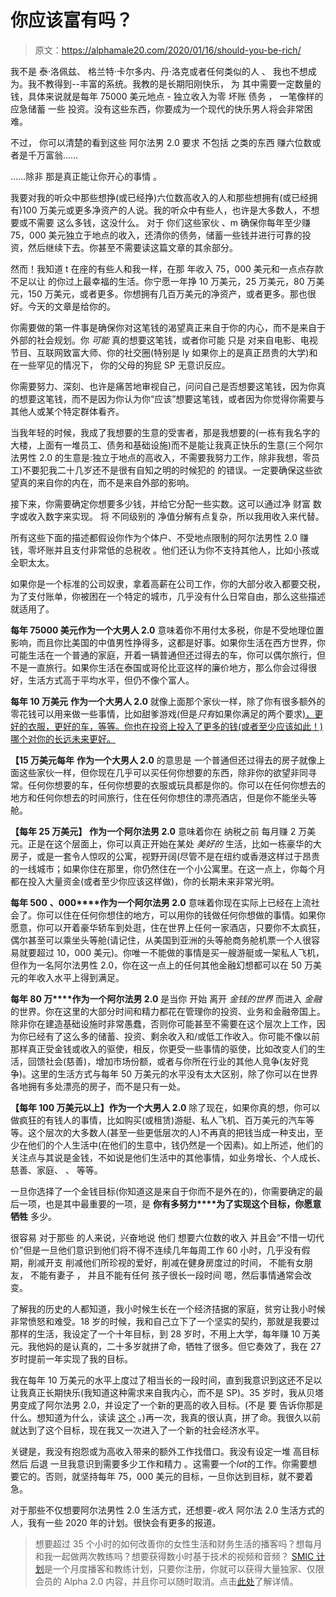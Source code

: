 # 你应该富有吗？

> 原文：<https://alphamale20.com/2020/01/16/should-you-be-rich/>

我不是 泰·洛佩兹、 格兰特·卡尔多内、丹·洛克或者任何类似的人 、 我也不想成为。我不教得到--丰富的系统。我教的是长期阳刚快乐， 为 其中需要一定数量的钱，具体来说就是每年 75000 美元地点 - 独立收入为零 坏账 债务 ， 一笔像样的应急储蓄 一些 投资。没有这些东西，你要成为一个现代的快乐男人将会非常困难。

不过， 你可以清楚的看到这些 阿尔法男 2.0 要求 不包括 之类的东西 赚六位数或者是千万富翁……

……除非 那是真正能让你开心的事情 。

我要对我的听众中那些想挣(或已经挣)六位数高收入的人和那些想拥有(或已经拥有)100 万美元或更多净资产的人说。我的听众中有些人，也许是大多数人，不想要或不需要 这么多钱，这没什么。 对于 你们这些家伙 、m 确保你每年至少赚 75，000 美元独立于地点的收入，还清你的债务，储蓄一些钱并进行可靠的投资，然后继续下去。你甚至不需要读这篇文章的其余部分。

然而！我知道 t 在座的有些人和我一样，在那 年收入 75，000 美元和一点点存款不足以让 的你过上最幸福的生活。你宁愿一年挣 10 万美元，25 万美元，80 万美元，150 万美元，或者更多。你想拥有几百万美元的净资产，或者更多。那也很好。今天的文章是给你的。

你需要做的第一件事是确保你对这笔钱的渴望真正来自于你的内心，而不是来自于外部的社会规划。你 *可能* 真的想要这笔钱，或者你可能 只是 对来自电影、电视节目、互联网致富大师、你的社交圈(特别是 ly 如果你上的是真正昂贵的大学)和 在一些罕见的情况下， 你的父母的狗屁 SP 无意识反应。

你需要努力、深刻、也许是痛苦地审视自己，问问自己是否想要这笔钱，因为你真的想要这笔钱，而不是因为你认为你“应该”想要这笔钱，或者因为你觉得你需要与其他人或某个特定群体看齐。

当我年轻的时候，我成了我想要的生意的受害者，那是我想要的(一栋有我名字的大楼，上面有一堆员工、债务和基础设施)而不是能让我真正快乐的生意(三个阿尔法男性 2.0 的生意是:独立于地点的高收入，不需要我努力工作，除非我想，零员工)不要犯我二十几岁还不是很有自知之明的时候犯的 的错误。一定要确保这些欲望真的来自你的内在，而不是来自外部的影响。

接下来，你需要确定你想要多少钱，并给它分配一些实数。这可以通过净 财富 数字或收入数字来实现。 将 不同级别的 净值分解有点复杂，所以我用收入来代替。

所有这些下面的描述都假设你作为个体户、不受地点限制的阿尔法男性 2.0 赚钱，零坏账并且支付非常低的总税收 。他们还认为你不支持其他人，比如小孩或全职太太。

如果你是一个标准的公司奴隶，拿着高薪在公司工作，你的大部分收入都要交税，为了支付账单，你被困在一个特定的城市，几乎没有什么日常自由，那么这些描述就适用了。

**每年 75000 美元作为一个大男人 2.0** 意味着你不用付太多税，你是不受地理位置影响，而且你比美国的中值男性挣得多，这都是好事。如果你生活在西方世界，你可能生活在一个普通的家庭，开着一辆普通但还过得去的车，你可以偶尔旅行，但不是一直旅行。如果你生活在泰国或哥伦比亚这样的廉价地方，那么你会过得很好，生活方式高于平均水平，但仍不像个富人。

**每年 10 万美元** **作为一个大男人 2.0** 就像上面那个家伙一样，除了你有很多额外的零花钱可以用来做一些事情，比如甜爹游戏(但是*只有*如果你满足的两个要求[)，更好的衣服，更好的车，等等。你也在投资上投入了更多的钱(或者至少应该如此！)哪个对你的长远未来更好。](https://blackdragonblog.com/2017/02/09/okay-pay-sex/)

**【15 万美元每年** **作为一个大男人 2.0** 的意思是 一个普通但还过得去的房子就像上面这些家伙一样，但你现在几乎可以买任何你想要的东西，除非你的欲望非同寻常。任何你想要的车，任何你想要的衣服或玩具都是你的。你可以在任何你想去的地方和任何你想去的时间旅行，住在任何你想住的漂亮酒店，但是你不能坐头等舱。

**【每年 25 万美元】** **作为一个阿尔法男 2.0** 意味着你在 纳税之前 每月赚 2 万美元。正是在这个层面上，你可以真正开始在某处 *美好的* 生活，比如一栋豪华的大房子，或是一套令人惊叹的公寓，视野开阔(尽管不是在纽约或香港这样过于昂贵的一线城市；如果你住在那里，你仍然住在一个小公寓里。在这一点上，你每个月都在投入大量资金(或者至少你应该这样做)，你的长期未来非常光明。

**每年 500** **、000****作为一个阿尔法男 2.0** 意味着你现在实际上已经在上流社会了。你可以住在任何你想住的地方，可以用你的钱做任何你想做的事情。如果你愿意，你可以开着豪华轿车到处逛，住在世界上任何一家酒店，只要你不太疯狂，偶尔甚至可以乘坐头等舱(请记住，从美国到亚洲的头等舱商务舱机票一个人很容易就要超过 10，000 美元)。你唯一不能做的事情是买一艘游艇或一架私人飞机，但作为一名阿尔法男性 2.0，你在这一点上的任何其他金融幻想都可以在 50 万美元的年收入水平上得到满足。

**每年 80 万****作为一个阿尔法男 2.0** 是当你 开始 离开 *金钱的世界* 而进入 *金融* 的世界。你在这里的大部分时间和精力都花在管理你的投资、业务和金融帝国上。除非你在建造基础设施时非常愚蠢，否则你可能甚至不需要在这个层次上工作，因为你已经有了这么多的储蓄、投资、剩余收入和/或低工作收入。你可能不像以前那样真正受金钱或收入的驱使，相反，你更受一些事情的驱使，比如改变人们的生活，回馈社会(慈善)，增加市场份额，或者与你所在行业的其他人竞争(友好竞争)。这里的生活方式与每年 50 万美元的水平没有太大区别，除了你可以在世界各地拥有多处漂亮的房子，而不是只有一处。

**【每年 100 万美元以上】作为一个大男人 2.0** 除了现在，如果你真的想，你可以做疯狂的有钱人的事情，比如购买(或租赁)游艇、私人飞机、百万美元的汽车等等。这个层次的大多数人(甚至一些更低层次的人)不再真的把钱当成一种支出，至少在他们的个人生活中(在他们的生意中，钱仍然是一个因素)。如上所述，他们的关注点与其说是金钱，不如说是他们生活中的其他事情，如业务增长、个人成长、慈善、家庭、 、 等等。

一旦你选择了一个金钱目标(你知道这是来自于你而不是外在的)，你需要确定的最后一项，也是其中最重要的一项，是 **你有多努力****为了实现这个目标，你愿意牺牲** 多少。

很容易 对于那些 的人来说，兴奋地说 他们 想要六位数的收入 并且会“不惜一切代价”但是一旦他们意识到他们将不得不连续几年每周工作 60 小时，几乎没有假期，削减开支 削减他们所珍视的爱好，削减在健身房度过的时间， 不能有女朋友， 不能有妻子 ， 并且不能有任何 孩子很长一段时间 嗯，然后事情通常会改变。 

了解我的历史的人都知道，我小时候生长在一个经济拮据的家庭，贫穷让我小时候非常愤怒和难受。18 岁的时候，我和自己立下了一个坚实的契约，那就是我要过那样的生活，我设定了一个十年目标，到 28 岁时，不用上大学，每年赚 10 万美元。我他妈的是认真的，二十多岁就拼了命，牺牲了很多。但它奏效了，我在 27 岁时提前一年实现了我的目标。

我在每年 10 万美元的水平上度过了相当长的一段时间，直到我意识到这还不足以让我真正长期快乐(我知道这种需求来自我内心，而不是 SP)。35 岁时，我从贝塔男变成了阿尔法男 2.0，并设定了一个新的更高的收入目标。(不是 要 告诉你那是什么。想知道为什么，读读 [这个](https://blackdragonblog.com/2018/11/12/why-i-dont-talk-about-personal-financial-or-dating-numbers/) 。)再一次，我真的很认真，拼了命。我很久以前就达到了这个目标，现在我又一次进入了一个新的社会经济水平。

关键是，我没有抱怨或为高收入带来的额外工作找借口。我没有设定一堆 高目标 然后 后退 一旦我意识到需要多少工作和精力 。这需要一个*lot*的工作。你需要想要它的。否则，就坚持每年 75，000 美元的目标，一旦你达到目标，就不要着急。

对于那些不仅想要阿尔法男性 2.0 生活方式，还想要-*收入* 阿尔法 2.0 生活方式的人，我有一些 2020 年的计划。很快会有更多的报道。

> 想要超过 35 个小时的如何改善你的女性生活和财务生活的播客吗？想每月和我一起做两次教练吗？想要获得数小时基于技术的视频和音频？ [SMIC 计划](https://alphamale20.kartra.com/page/vIL17)是一个月度播客和教练计划，只要你注册，你就可以获得大量独家、仅限会员的 Alpha 2.0 内容，并且你可以随时取消。点击[此处](https://alphamale20.kartra.com/page/vIL17)了解详情。